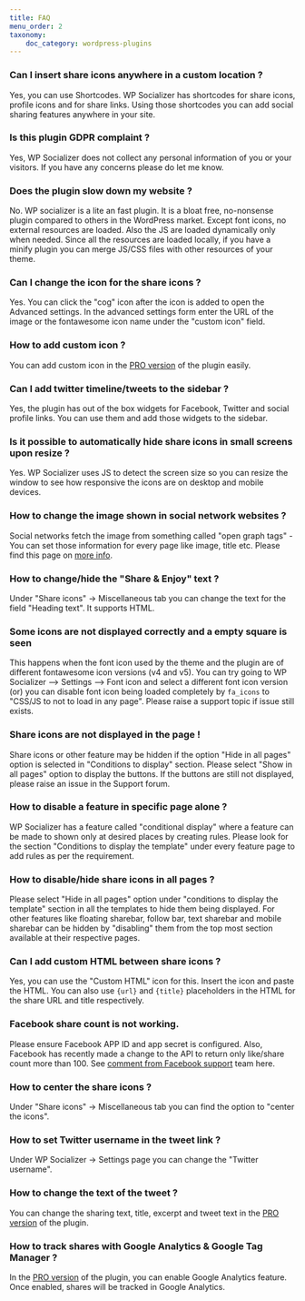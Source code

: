 ```yaml
---
title: FAQ
menu_order: 2
taxonomy:
    doc_category: wordpress-plugins
---
```


### Can I insert share icons anywhere in a custom location ?

Yes, you can use Shortcodes. WP Socializer has shortcodes for share icons, profile icons and for share links. Using those shortcodes you can add social sharing features anywhere in your site.

### Is this plugin GDPR complaint ?

Yes, WP Socializer does not collect any personal information of you or your visitors. If you have any concerns please do let me know.

### Does the plugin slow down my website ?

No. WP socializer is a lite an fast plugin. It is a bloat free, no-nonsense plugin compared to others in the WordPress market. Except font icons, no external resources are loaded. Also the JS are loaded dynamically only when needed. Since all the resources are loaded locally, if you have a minify plugin you can merge JS/CSS files with other resources of your theme.

### Can I change the icon for the share icons ?

Yes. You can click the "cog" icon after the icon is added to open the Advanced settings. In the advanced settings form enter the URL of the image or the fontawesome icon name under the "custom icon" field.

### How to add custom icon ?

You can add custom icon in the [PRO version](/wordpress-plugins/wp-socializer/) of the plugin easily.

### Can I add twitter timeline/tweets to the sidebar ?

Yes, the plugin has out of the box widgets for Facebook, Twitter and social profile links. You can use them and add those widgets to the sidebar.

### Is it possible to automatically hide share icons in small screens upon resize ?

Yes. WP Socializer uses JS to detect the screen size so you can resize the window to see how responsive the icons are on desktop and mobile devices.

### How to change the image shown in social network websites ?

Social networks fetch the image from something called "open graph tags" - You can set those information for every page like image, title etc. Please find this page on [more info](https://www.wpbeginner.com/wp-themes/how-to-add-facebook-open-graph-meta-data-in-wordpress-themes/).

### How to change/hide the "Share & Enjoy" text ?

Under "Share icons" -> Miscellaneous tab you can change the text for the field "Heading text". It supports HTML.

### Some icons are not displayed correctly and a empty square is seen

This happens when the font icon used by the theme and the plugin are of different fontawesome icon versions (v4 and v5). You can try going to WP Socializer --> Settings --> Font icon and select a different font icon version (or) you can disable font icon being loaded completely by `fa_icons` to "CSS/JS to not to load in any page". Please raise a support topic if issue still exists.

### Share icons are not displayed in the page !

Share icons or other feature may be hidden if the option "Hide in all pages" option is selected in "Conditions to display" section. Please select "Show in all pages" option to display the buttons. If the buttons are still not displayed, please raise an issue in the Support forum.

### How to disable a feature in specific page alone ?

WP Socializer has a feature called "conditional display" where a feature can be made to shown only at desired places by creating rules. Please look for the section "Conditions to display the template" under every feature page to add rules as per the requirement.

### How to disable/hide share icons in all pages ?

Please select "Hide in all pages" option under "conditions to display the template" section in all the templates to hide them being displayed. For other features like floating sharebar, follow bar, text sharebar and mobile sharebar can be hidden by "disabling" them from the top most section available at their respective pages.

### Can I add custom HTML between share icons ?

Yes, you can use the "Custom HTML" icon for this. Insert the icon and paste the HTML. You can also use `{url}` and `{title}` placeholders in the HTML for the share URL and title respectively.

### Facebook share count is not working.

Please ensure Facebook APP ID and app secret is configured. Also, Facebook has recently made a change to the API to return only like/share count more than 100. See [comment from Facebook support](https://developers.facebook.com/support/bugs/318897266426699/?comment_id=319463206370105) team here.

### How to center the share icons ?

Under "Share icons" -> Miscellaneous tab you can find the option to "center the icons".

### How to set Twitter username in the tweet link ?

Under WP Socializer -> Settings page you can change the "Twitter username".

### How to change the text of the tweet ?

You can change the sharing text, title, excerpt and tweet text in the [PRO version](/wordpress-plugins/wp-socializer/) of the plugin.

### How to track shares with Google Analytics & Google Tag Manager ?

In the [PRO version](/wordpress-plugins/wp-socializer/) of the plugin, you can enable Google Analytics feature. Once enabled, shares will be tracked in Google Analytics.